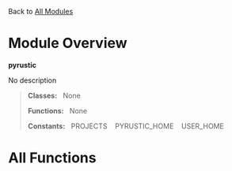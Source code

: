 Back to [All Modules](https://github.com/pyrustic/pyrustic/blob/master/docs/modules/README.md#readme)

# Module Overview

**pyrustic**
 
No description

> **Classes:** &nbsp; None
>
> **Functions:** &nbsp; None
>
> **Constants:** &nbsp; PROJECTS &nbsp;&nbsp; PYRUSTIC_HOME &nbsp;&nbsp; USER_HOME

# All Functions




